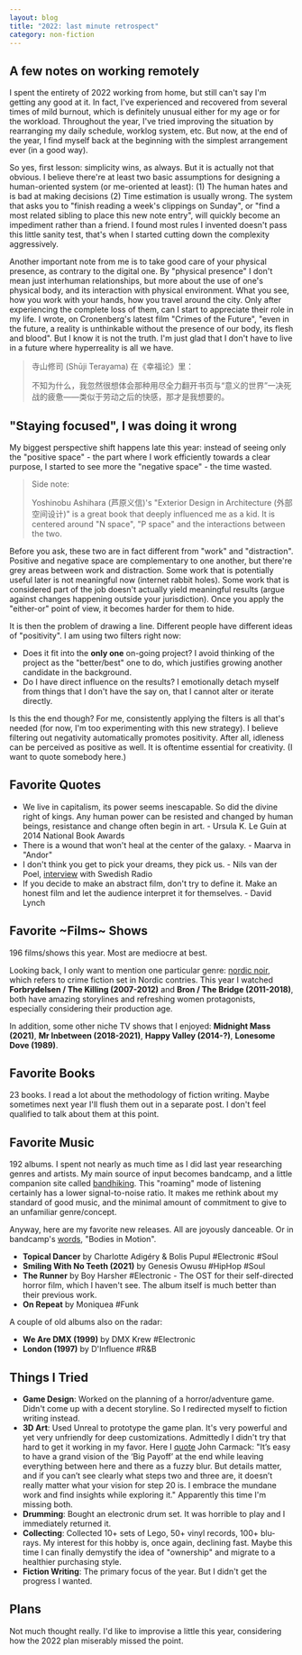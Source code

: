 ```yaml
---
layout: blog
title: "2022: last minute retrospect"
category: non-fiction
---
```


## A few notes on working remotely

I spent the entirety of 2022 working from home, but still can't say I'm getting any good at it. In fact, I've experienced and recovered from several times of mild burnout, which is definitely unusual either for my age or for the workload. Throughout the year, I've tried improving the situation by rearranging my daily schedule, worklog system, etc. But now, at the end of the year, I find myself back at the beginning with the simplest arrangement ever (in a good way).

So yes, first lesson: simplicity wins, as always. But it is actually not that obvious. I believe there're at least two basic assumptions for designing a human-oriented system (or me-oriented at least): (1) The human hates and is bad at making decisions (2) Time estimation is usually wrong. The system that asks you to "finish reading a week's clippings on Sunday", or "find a most related sibling to place this new note entry", will quickly become an impediment rather than a friend. I found most rules I invented doesn't pass this little sanity test, that's when I started cutting down the complexity aggressively.

Another important note from me is to take good care of your physical presence, as contrary to the digital one. By "physical presence" I don't mean just interhuman relationships, but more about the use of one's physical body, and its interaction with physical environment. What you see, how you work with your hands, how you travel around the city. Only after experiencing the complete loss of them, can I start to appreciate their role in my life. I wrote, on Cronenberg's latest film "Crimes of the Future", "even in the future, a reality is unthinkable without the presence of our body, its flesh and blood". But I know it is not the truth. I'm just glad that I don't have to live in a future where hyperreality is all we have.

> 寺山修司 (Shūji Terayama) 在《幸福论》里：
>
> 不知为什么，我忽然很想体会那种用尽全力翻开书页与“意义的世界”一决死战的疲惫——类似于劳动之后的快感，那才是我想要的。

## "Staying focused", I was doing it wrong

My biggest perspective shift happens late this year: instead of seeing only the "positive space" - the part where I work efficiently towards a clear purpose, I started to see more the "negative space" - the time wasted.

> Side note:
>
> Yoshinobu Ashihara (芦原义信)'s "Exterior Design in Architecture (外部空间设计)" is a great book that deeply influenced me as a kid. It is centered around "N space", "P space" and the interactions between the two.

Before you ask, these two are in fact different from "work" and "distraction". Positive and negative space are complementary to one another, but there're grey areas between work and distraction. Some work that is potentially useful later is not meaningful now (internet rabbit holes). Some work that is considered part of the job doesn't actually yield meaningful results (argue against changes happening outside your jurisdiction). Once you apply the "either-or" point of view, it becomes harder for them to hide.

It is then the problem of drawing a line. Different people have different ideas of "positivity". I am using two filters right now:

- Does it fit into the **only one** on-going project? I avoid thinking of the project as the "better/best" one to do, which justifies growing another candidate in the background.
- Do I have direct influence on the results? I emotionally detach myself from things that I don't have the say on, that I cannot alter or iterate directly.

Is this the end though? For me, consistently applying the filters is all that's needed (for now, I'm too experimenting with this new strategy). I believe filtering out negativity automatically promotes positivity. After all, idleness can be perceived as positive as well. It is oftentime essential for creativity. (I want to quote somebody here.)

## Favorite Quotes

- We live in capitalism, its power seems inescapable. So did the divine right of kings. Any human power can be resisted and changed by human beings, resistance and change often begin in art. - Ursula K. Le Guin at 2014 National Book Awards
- There is a wound that won't heal at the center of the galaxy. - Maarva in "Andor"
- I don't think you get to pick your dreams, they pick us. - Nils van der Poel, [interview](https://twitter.com/Radiosporten/status/1491090244652969984) with Swedish Radio
- If you decide to make an abstract film, don't try to define it. Make an honest film and let the audience interpret it for themselves. - David Lynch

## Favorite ~Films~ Shows

196 films/shows this year. Most are mediocre at best.

Looking back, I only want to mention one particular genre: [nordic noir](https://en.wikipedia.org/wiki/Nordic_noir), which refers to crime fiction set in Nordic contries. This year I watched **Forbrydelsen / The Killing (2007-2012)** and **Bron / The Bridge (2011-2018)**, both have amazing storylines and refreshing women protagonists, especially considering their production age.

In addition, some other niche TV shows that I enjoyed: **Midnight Mass (2021)**, **Mr Inbetween (2018-2021)**, **Happy Valley (2014-?)**, **Lonesome Dove (1989)**.

## Favorite Books

23 books. I read a lot about the methodology of fiction writing. Maybe sometimes next year I'll flush them out in a separate post. I don't feel qualified to talk about them at this point.

## Favorite Music

192 albums. I spent not nearly as much time as I did last year researching genres and artists. My main source of input becomes bandcamp, and a little companion site called [bandhiking](https://bandhiking.isandrew.com). This "roaming" mode of listening certainly has a lower signal-to-noise ratio. It makes me rethink about my standard of good music, and the minimal amount of commitment to give to an unfamiliar genre/concept.

Anyway, here are my favorite new releases. All are joyously danceable. Or in bandcamp's [words](https://daily.bandcamp.com/best-of-2021/best-of-2021-bodies-in-motion), "Bodies in Motion".

- **Topical Dancer** by Charlotte Adigéry & Bolis Pupul #Electronic #Soul
- **Smiling With No Teeth (2021)** by Genesis Owusu #HipHop #Soul
- **The Runner** by Boy Harsher #Electronic - The OST for their self-directed horror film, which I haven't see. The album itself is much better than their previous work.
- **On Repeat** by Moniquea #Funk

A couple of old albums also on the radar:

- **We Are DMX (1999)** by DMX Krew #Electronic
- **London (1997)** by D'Influence #R&B

## Things I Tried

- **Game Design**: Worked on the planning of a horror/adventure game. Didn't come up with a decent storyline. So I redirected myself to fiction writing instead.
- **3D Art**: Used Unreal to prototype the game plan. It's very powerful and yet very unfriendly for deep customizations. Admittedly I didn't try that hard to get it working in my favor. Here I [quote](https://www.dmagazine.com/publications/d-ceo/2015/september/virtual-reality-of-john-carmack/) John Carmack: "It’s easy to have a grand vision of the ‘Big Payoff’ at the end while leaving everything between here and there as a fuzzy blur. But details matter, and if you can’t see clearly what steps two and three are, it doesn’t really matter what your vision for step 20 is. I embrace the mundane work and find insights while exploring it." Apparently this time I'm missing both.
- **Drumming**: Bought an electronic drum set. It was horrible to play and I immediately returned it.
- **Collecting**: Collected 10+ sets of Lego, 50+ vinyl records, 100+ blu-rays. My interest for this hobby is, once again, declining fast. Maybe this time I can finally demystify the idea of "ownership" and migrate to a healthier purchasing style.
- **Fiction Writing**: The primary focus of the year. But I didn't get the progress I wanted.

## Plans

Not much thought really. I'd like to improvise a little this year, considering how the 2022 plan miserably missed the point.
